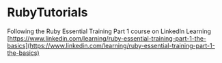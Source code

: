 # RubyTutorials
Following the Ruby Essential Training Part 1 course on LinkedIn Learning
[https://www.linkedin.com/learning/ruby-essential-training-part-1-the-basics](https://www.linkedin.com/learning/ruby-essential-training-part-1-the-basics)

